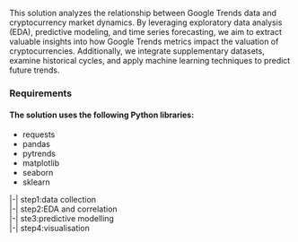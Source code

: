 This solution analyzes the relationship between Google Trends data and cryptocurrency market dynamics. By leveraging exploratory data analysis (EDA), predictive modeling, and time series forecasting, we aim to extract valuable insights into how Google Trends metrics impact the valuation of cryptocurrencies. Additionally, we integrate supplementary datasets, examine historical cycles, and apply machine learning techniques to predict future trends.
### Requirements
#### The solution uses the following Python libraries:
- requests
- pandas
- pytrends
- matplotlib
- seaborn
- sklearn
  
|-| step1:data collection  
|-| step2:EDA and correlation  
|-| ste3:predictive modelling  
|-| step4:visualisation  
